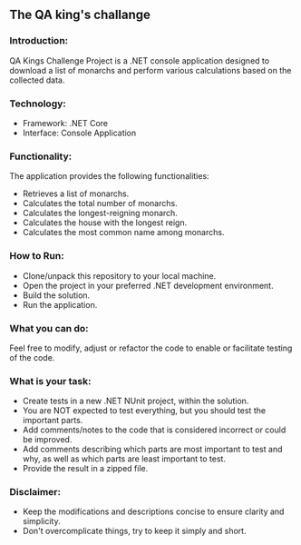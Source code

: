 
## The QA king's challange

### Introduction:
QA Kings Challenge Project is a .NET console application designed to download a list of monarchs and perform various calculations based on the collected data.

### Technology:
- Framework: .NET Core
- Interface: Console Application

### Functionality:
The application provides the following functionalities:

- Retrieves a list of monarchs.
- Calculates the total number of monarchs.
- Calculates the longest-reigning monarch.
- Calculates the house with the longest reign.
- Calculates the most common name among monarchs.

### How to Run:
- Clone/unpack this repository to your local machine.
- Open the project in your preferred .NET development environment.
- Build the solution.
- Run the application.

### What you can do:
Feel free to modify, adjust or refactor the code to enable or facilitate testing of the code.

### What is your task:
- Create tests in a new .NET NUnit project, within the solution.
- You are NOT expected to test everything, but you should test the important parts.
- Add comments/notes to the code that is considered incorrect or could be improved.
- Add comments describing which parts are most important to test and why, as well as which parts are least important to test.
- Provide the result in a zipped file.

### Disclaimer:
- Keep the modifications and descriptions concise to ensure clarity and simplicity.
- Don't overcomplicate things, try to keep it simply and short.
